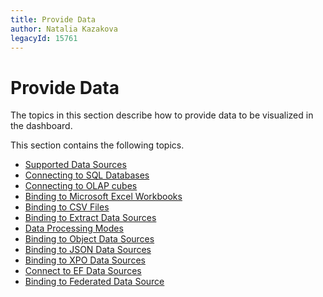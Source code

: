 ```yaml
---
title: Provide Data
author: Natalia Kazakova
legacyId: 15761
---
```

# Provide Data
The topics in this section describe how to provide data to be visualized in the dashboard.

This section contains the following topics.
* [Supported Data Sources](provide-data/supported-data-sources.md)
* [Connecting to SQL Databases](provide-data/connecting-to-sql-databases.md)
* [Connecting to OLAP cubes](provide-data/connecting-to-olap-cubes.md)
* [Binding to Microsoft Excel Workbooks](provide-data/binding-to-microsoft-excel-workbooks.md)
* [Binding to CSV Files](provide-data/binding-to-csv-files.md)
* [Binding to Extract Data Sources](provide-data/binding-to-extract-data-sources.md)
* [Data Processing Modes](provide-data/data-processing-modes.md)
* [Binding to Object Data Sources](provide-data/binding-to-object-data-sources.md)
* [Binding to JSON Data Sources](provide-data/binding-to-json-data-sources.md)
* [Binding to XPO Data Sources](provide-data/binding-to-XPO-data-sources.md)
* [Connect to EF Data Sources](provide-data/connect-to-ef-data-sources.md)
* [Binding to Federated Data Source](provide-data/binding-to-federated-data-source.md)
